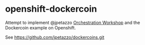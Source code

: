 # openshift-dockercoin

Attempt to implement @jpetazzo [Orchestration Workshop](https://jpetazzo.github.io/orchestration-workshop/#) and the Dockercoin example on Openshift.

See https://github.com/jpetazzo/dockercoins.git






